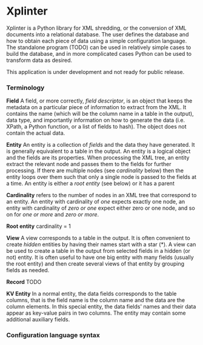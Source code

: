 Xplinter
========

Xplinter is a Python library for XML shredding, or the conversion of XML documents into a relational database. The user defines the database and how to obtain each piece of data using a simple configuration language. The standalone program (TODO) can be used in relatively simple cases to build the database, and in more complicated cases Python can be used to transform data as desired.

This application is under development and not ready for public release.

### Terminology

**Field** A field, or more correctly, *field descriptor*, is an object that keeps the metadata on a particular piece of information to extract from the XML. It contains the name (which will be the column name in a table in the output), data type, and importantly information on how to generate the data (i.e. XPath, a Python function, or a list of fields to hash). The object does not contain the actual data.

**Entity** An entity is a collection of *fields* and the data they have generated. It is generally equivalent to a table in the output. An entity is a logical object and the fields are its properties. When processing the XML tree, an entity extract the relevant node and passes them to the fields for further processing. If there are multiple nodes (see *cardinality* below) then the entity loops over them such that only a single node is passed to the fields at a time. An entity is either a *root entity* (see below) or it has a parent

**Cardinality** refers to the number of nodes in an XML tree that correspond to an entity. An entity with cardinality of *one* expects exactly one node, an entity with cardinality of *zero or one* expect either zero or one node, and so on for *one or more* and *zero or more*.

**Root entity** cardinality = 1

**View** A view corresponds to a table in the output. It is often convenient to create *hidden* entities by having their names start with a star (\*). A view can be used to create a table in the output from selected fields in a hidden (or not) entity. It is often useful to have one big entity with many fields (usually the root entity) and then create several views of that entity by grouping fields as needed.

**Record** TODO

**KV Entity** In a normal entity, the data fields corresponds to the table columns, that is the field name is the column name and the data are the column elements. In this special entity, the data fields' names and their data appear as key-value pairs in two columns. The entity may contain some additional auxiliary fields.

### Configuration language syntax